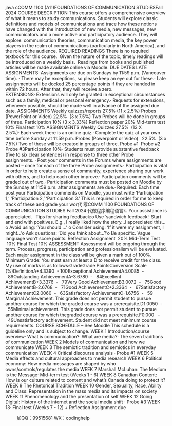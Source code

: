 java cCOMM 1100 (A11)FOUNDATIONS OF COMMUNICATION STUDIESFall 2024
COURSE DESCRIPTION
This course offers a comprehensive overview of what it means to study communications. Students will explore classic definitions and models of communications and trace how these notions have changed with the introduction of new media, new messages, new communicators and a more active and participatory audience. They will explore: communication theories, communication media, the key power players in the realm of communications (particularly in North America), and the role of the audience.
REQUIRED READINGS
There is no required textbook for this course.  Given the nature of the topic, timely readings will be introduced on a weekly basis.  Readings from books and published articles will be made available online via Moodle.
DUE DATES  LATE ASSIGNMENTS· Assignments are due on Sundays by 11:59 p.m. (Vancouver time). · There may be exceptions, so please keep an eye out for these.· Late assignments will be docked 25 percentage points if they are handed in within 72 hours. After that, they will receive a zero.
EXTENSIONS· Extensions will only be granted in exceptional circumstances such as a family, medical or personal emergency.· Requests for extensions, whenever possible, should be made well in advance of the assigned due date.
ASSIGNMENTS
Weekly quizzes/reports
27.5% (11 x 2.5%)
Probes (PowerPoint or Video)
22.5%  (3 x 7.5%)
Two Probes will be done in groups of three.
Participation
10% (3 x 3.33%)
Reflection paper
20%
Mid-term test
10%
Final test
10%
ASSIGNMENTS
Weekly Quizzes 27.5%  (13 X 2.5%)· Each week there is an online quiz.· Complete the quiz at your own time before Sunday at 11:59 p.m.
Probes (Powerpoint or Video)   22.5%  (3 x 7.5%) Two of these will be created in groups of three.
Probe #1 
Probe #2
Probe #3Participation 10%· Students must provide substantive feedback (five to six clear sentences) in response to three other Probe assignments. · Post your comments in the Forums where assignments are posted – once for each of the three Probe assignments.· Participation is vital in order to help create a sense of community, experience sharing our work with others, and to help each other improve.· Participation comments will be graded out of two.· Participation comments must be posted on Moodle by the Sunday at 11:59 p.m. after assignments are due.· Required: Each time post your Participation comments on Moodle, you must write ‘Participation 1,’ ‘Participation 2,’ ‘Participation 3.’ This is required in order for me to keep track of these and grade your wor代 写COMM 1100 FOUNDATIONS OF COMMUNICATION STUDIES Fall 2024
代做程序编程语言k. Your assistance is appreciated.  
Tips for sharing feedback:o Use ‘sandwich feedback’: Start and end with positives. E.g., I really liked how the story…I appreciated this…o Avoid using: ‘You should …’ o Consider using: ‘If it were my assignment, I might…’o Ask questions: ‘Did you think about…?’o Be specific. Vague language won’t score points.
Reflection Assignment  20%
Mid-Term Test  10%
Final Test 10%
ASSESSMENT
Assessment will be ongoing through the term. Process, progress, participation and professionalism will be evaluated. Each major assignment in the class will be given a mark out of 100%.
Minimum Grade: You must earn at least a D to receive credit for the class.
My use of marks is as follows:GradeGrade PointsConversion Scale (%)DefinitionA+4.3390  - 100Exceptional AchievementA4.0085  -   89Outstanding AchievementA-3.6780  -   84Excellent AchievementB+3.3376  -   79Very Good AchievementB3.0072  -   75Good AchievementB-2.6768  -   71Good AchievementC+2.3364  -   67Satisfactory AchievementC2.0060  -   63Satisfactory AchievementC-1.6756  -   59
Marginal Achievement. This grade does not permit student to pursue another course for which the graded course was a prerequisite.D1.0050  -   55Minimal achievement. This grade does not permit student to pursue another course for which thegraded course was a prerequisite.F0.000   -   49Unsatisfactory achievement. Student did not meet minimum course requirements.
COURSE SCHEDULE – See Moodle
This schedule is a guideline only and is subject to change.
WEEK 1
Introduction/course overview· What is communication?· What are media?· The seven traditions of communication
WEEK 2
Models of communication and how we communicate
WEEK 3
The semiotic tradition and semiotics in everyday communication
WEEK 4
Critical discourse analysis · Probe #1
WEEK 5
Media effects and cultural approaches to media research
WEEK 6
Political economy: How media messages are shaped by who owns/controls/regulates the media
WEEK 7
Marshall McLuhan: The Medium is the Message· Mid-term test (Weeks 1 - 6)
WEEK 8
Canadian Content: How is our culture related to content and what’s Canada doing to protect it?
WEEK 9
The Rhetorical Tradition
WEEK 10
Gender, Sexuality, Race, Ability and Class: Representation in the mass media and its impacts on society
WEEK 11
Phenomenology and the presentation of self
WEEK 12
Going Digital: History of the internet and the social media shift · Probe #3
WEEK 13· Final test (Weeks 7 - 12) + Reflection Assignment due




         
加QQ：99515681  WX：codinghelp
